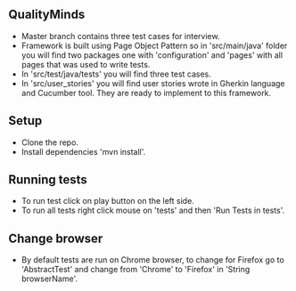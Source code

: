 ## QualityMinds
* Master branch contains three test cases for interview.
* Framework is built using Page Object Pattern so in 'src/main/java' folder you will find two packages one with 'configuration' and 'pages' with all pages that was used to write tests.
* In 'src/test/java/tests' you will find three test cases.
* In 'src/user_stories' you will find user stories wrote in Gherkin language and Cucumber tool. They are ready to implement to this framework.  

## Setup
* Clone the repo.
* Install dependencies 'mvn install'.

## Running tests
* To run test click on play button on the left side.
* To run all tests right click mouse on 'tests' and then 'Run Tests in tests'.

## Change browser
* By default tests are run on Chrome browser, to change for Firefox go to 'AbstractTest' and change from 'Chrome' to 'Firefox' in 'String browserName'.